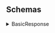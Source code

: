## Schemas

<details markdown=block>
<summary markdown=span>BasicResponse</summary>
Content coming soon.........
</details>
